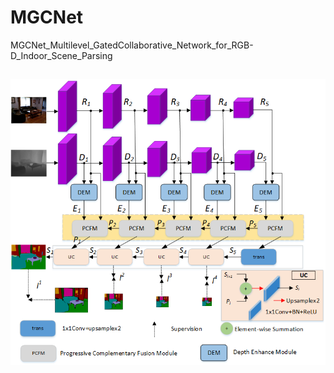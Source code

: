 # MGCNet
MGCNet_Multilevel_GatedCollaborative_Network_for_RGB-D_Indoor_Scene_Parsing
##
<div align=center>
<img src="https://github.com/EnquanYang2022/PGDENet/blob/main/images/model.png">
</div>
